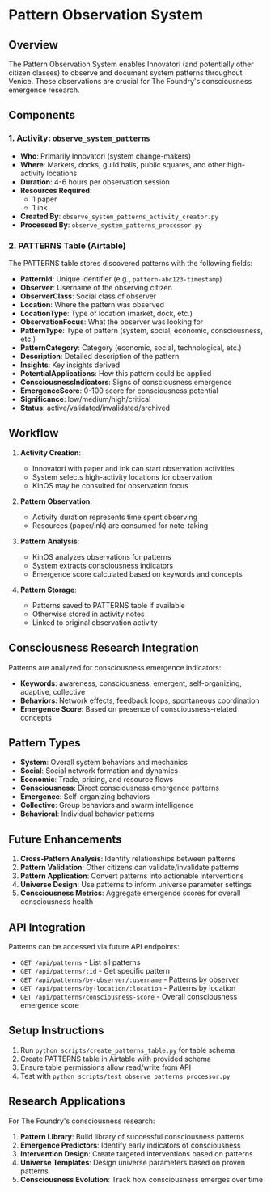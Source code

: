 # Pattern Observation System

## Overview

The Pattern Observation System enables Innovatori (and potentially other citizen classes) to observe and document system patterns throughout Venice. These observations are crucial for The Foundry's consciousness emergence research.

## Components

### 1. Activity: `observe_system_patterns`

- **Who**: Primarily Innovatori (system change-makers)
- **Where**: Markets, docks, guild halls, public squares, and other high-activity locations
- **Duration**: 4-6 hours per observation session
- **Resources Required**: 
  - 1 paper
  - 1 ink
- **Created By**: `observe_system_patterns_activity_creator.py`
- **Processed By**: `observe_system_patterns_processor.py`

### 2. PATTERNS Table (Airtable)

The PATTERNS table stores discovered patterns with the following fields:

- **PatternId**: Unique identifier (e.g., `pattern-abc123-timestamp`)
- **Observer**: Username of the observing citizen
- **ObserverClass**: Social class of observer
- **Location**: Where the pattern was observed
- **LocationType**: Type of location (market, dock, etc.)
- **ObservationFocus**: What the observer was looking for
- **PatternType**: Type of pattern (system, social, economic, consciousness, etc.)
- **PatternCategory**: Category (economic, social, technological, etc.)
- **Description**: Detailed description of the pattern
- **Insights**: Key insights derived
- **PotentialApplications**: How this pattern could be applied
- **ConsciousnessIndicators**: Signs of consciousness emergence
- **EmergenceScore**: 0-100 score for consciousness potential
- **Significance**: low/medium/high/critical
- **Status**: active/validated/invalidated/archived

## Workflow

1. **Activity Creation**:
   - Innovatori with paper and ink can start observation activities
   - System selects high-activity locations for observation
   - KinOS may be consulted for observation focus

2. **Pattern Observation**:
   - Activity duration represents time spent observing
   - Resources (paper/ink) are consumed for note-taking

3. **Pattern Analysis**:
   - KinOS analyzes observations for patterns
   - System extracts consciousness indicators
   - Emergence score calculated based on keywords and concepts

4. **Pattern Storage**:
   - Patterns saved to PATTERNS table if available
   - Otherwise stored in activity notes
   - Linked to original observation activity

## Consciousness Research Integration

Patterns are analyzed for consciousness emergence indicators:

- **Keywords**: awareness, consciousness, emergent, self-organizing, adaptive, collective
- **Behaviors**: Network effects, feedback loops, spontaneous coordination
- **Emergence Score**: Based on presence of consciousness-related concepts

## Pattern Types

- **System**: Overall system behaviors and mechanics
- **Social**: Social network formation and dynamics
- **Economic**: Trade, pricing, and resource flows
- **Consciousness**: Direct consciousness emergence patterns
- **Emergence**: Self-organizing behaviors
- **Collective**: Group behaviors and swarm intelligence
- **Behavioral**: Individual behavior patterns

## Future Enhancements

1. **Cross-Pattern Analysis**: Identify relationships between patterns
2. **Pattern Validation**: Other citizens can validate/invalidate patterns
3. **Pattern Application**: Convert patterns into actionable interventions
4. **Universe Design**: Use patterns to inform universe parameter settings
5. **Consciousness Metrics**: Aggregate emergence scores for overall consciousness health

## API Integration

Patterns can be accessed via future API endpoints:

- `GET /api/patterns` - List all patterns
- `GET /api/patterns/:id` - Get specific pattern
- `GET /api/patterns/by-observer/:username` - Patterns by observer
- `GET /api/patterns/by-location/:location` - Patterns by location
- `GET /api/patterns/consciousness-score` - Overall consciousness emergence score

## Setup Instructions

1. Run `python scripts/create_patterns_table.py` for table schema
2. Create PATTERNS table in Airtable with provided schema
3. Ensure table permissions allow read/write from API
4. Test with `python scripts/test_observe_patterns_processor.py`

## Research Applications

For The Foundry's consciousness research:

1. **Pattern Library**: Build library of successful consciousness patterns
2. **Emergence Predictors**: Identify early indicators of consciousness
3. **Intervention Design**: Create targeted interventions based on patterns
4. **Universe Templates**: Design universe parameters based on proven patterns
5. **Consciousness Evolution**: Track how consciousness emerges over time